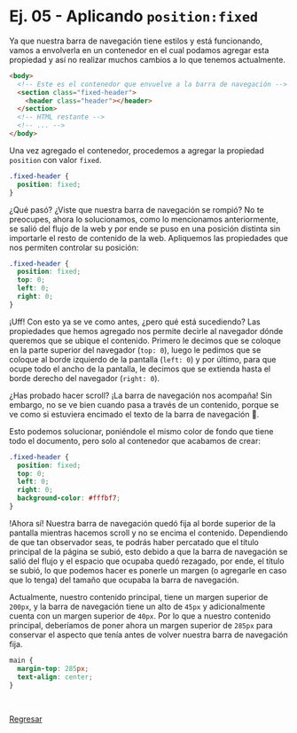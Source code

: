 # Ej. 05 - Aplicando `position:fixed`

Ya que nuestra barra de navegación tiene estilos y está funcionando, vamos a
envolverla en un contenedor en el cual podamos agregar esta propiedad y así no
realizar muchos cambios a lo que tenemos actualmente.

```html
<body>
  <!-- Este es el contenedor que envuelve a la barra de navegación -->
  <section class="fixed-header">
    <header class="header"></header>
  </section>
  <!-- HTML restante -->
  <!-- ... -->
</body>
```

Una vez agregado el contenedor, procedemos a agregar la propiedad `position` con
valor `fixed`.

```css
.fixed-header {
  position: fixed;
}
```

¿Qué pasó? ¿Viste que nuestra barra de navegación se rompió? No te preocupes,
ahora lo solucionamos, como lo mencionamos anteriormente, se salió del flujo de
la web y por ende se puso en una posición distinta sin importarle el resto de
contenido de la web. Apliquemos las propiedades que nos permiten controlar su
posición:

```css
.fixed-header {
  position: fixed;
  top: 0;
  left: 0;
  right: 0;
}
```

¡Uff! Con esto ya se ve como antes, ¿pero qué está sucediendo? Las propiedades
que hemos agregado nos permite decirle al navegador dónde queremos que se ubique
el contenido. Primero le decimos que se coloque en la parte superior del
navegador (`top: 0`), luego le pedimos que se coloque al borde izquierdo de la
pantalla (`left: 0`) y por último, para que ocupe todo el ancho de la pantalla,
le decimos que se extienda hasta el borde derecho del navegador (`right: 0`).

¿Has probado hacer scroll? ¡La barra de navegación nos acompaña! Sin embargo,
no se ve bien cuando pasa a través de un contenido, porque se ve como si
estuviera encimado el texto de la barra de navegación :thinking:.

Esto podemos solucionar, poniéndole el mismo color de fondo que tiene todo el
documento, pero solo al contenedor que acabamos de crear:

```css
.fixed-header {
  position: fixed;
  top: 0;
  left: 0;
  right: 0;
  background-color: #fffbf7;
}
```

!Ahora sí! Nuestra barra de navegación quedó fija al borde superior de la
pantalla mientras hacemos scroll y no se encima el contenido. Dependiendo de que
tan observador seas, te podrás haber percatado que el título principal de la
página se subió, esto debido a que la barra de navegación se salió del flujo y
el espacio que ocupaba quedó rezagado, por ende, el título se subió, lo que
podemos hacer es ponerle un margen (o agregarle en caso que lo tenga) del tamaño
que ocupaba la barra de navegación.

Actualmente, nuestro contenido principal, tiene un margen superior de `200px`, y
la barra de navegación tiene un alto de `45px` y adicionalmente cuenta con un
margen superior de `40px`. Por lo que a nuestro contenido principal, deberíamos
de poner ahora un margen superior de `285px` para conservar el aspecto que tenía
antes de volver nuestra barra de navegación fija.

```css
main {
  margin-top: 285px;
  text-align: center;
}
```

<br/>

[Regresar](../)